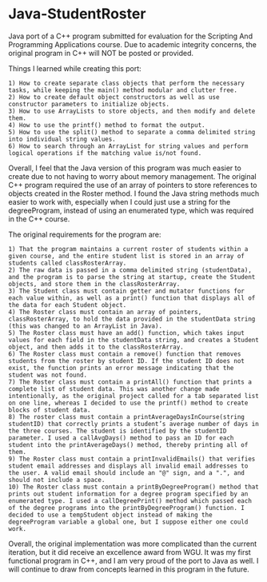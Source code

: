 # Java-StudentRoster
Java port of a C++ program submitted for evaluation for the Scripting And Programming Applications course. Due to academic integrity concerns, the original program in C++ will NOT be posted or provided.

Things I learned while creating this port:
	
	1) How to create separate class objects that perform the necessary tasks, while keeping the main() method modular and clutter free.
	2) How to create default object constructors as well as use constructor parameters to initialize objects.
	3) How to use ArrayLists to store objects, and then modify and delete them.
	4) How to use the printf() method to format the output.
	5) How to use the split() method to separate a comma delimited string into individual string values.
	6) How to search through an ArrayList for string values and perform logical operations if the matching value is/not found.

Overall, I feel that the Java version of this program was much easier to create due to not having to worry about memory management. The original C++ program required the use of an array of pointers to store references to objects created in the Roster method. I found the Java string methods much easier to work with, especially when I could just use a string for the degreeProgram, instead of using an enumerated type, which was required in the C++ course. 

The original requirements for the program are:
	
	1) That the program maintains a current roster of students within a given course, and the entire student list is stored in an array of students called classRosterArray. 
	2) The raw data is passed in a comma delimited string (studentData), and the program is to parse the string at startup, create the Student objects, and store them in the classRosterArray.
	3) The Student class must contain getter and mutator functions for each value within, as well as a print() function that displays all of the data for each Student object.
	4) The Roster class must contain an array of pointers, classRosterArray, to hold the data provided in the studentData string (this was changed to an ArrayList in Java).
	5) The Roster class must have an add() function, which takes input values for each field in the studentData string, and creates a Student object, and then adds it to the classRosterArray.
	6) The Roster class must contain a remove() function that removes students from the roster by student ID. If the student ID does not exist, the function prints an error message indicating that the student was not found.
	7) The Roster class must contain a printAll() function that prints a complete list of student data. This was another change made intentionally, as the original project called for a tab separated list on one line, whereas I decided to use the printf() method to create blocks of student data.
	8) The roster class must contain a printAverageDaysInCourse(string studentID) that correctly prints a student’s average number of days in the three courses. The student is identified by the studentID parameter. I used a callAvgDays() method to pass an ID for each student into the printAverageDays() method, thereby printing all of them.
	9) The Roster class must contain a printInvalidEmails() that verifies student email addresses and displays all invalid email addresses to the user. A valid email should include an "@" sign, and a ".", and should not include a space.
	10) The Roster class must contain a printByDegreeProgram() method that prints out student information for a degree program specified by an enumerated type. I used a callDegreePrint() method which passed each of the degree programs into the printByDegreeProgram() function. I decided to use a tempStudent object instead of making the degreeProgram variable a global one, but I suppose either one could work. 

Overall, the original implementation was more complicated than the current iteration, but it did receive an excellence award from WGU. It was my first functional program in C++, and I am very proud of the port to Java as well. I will continue to draw from concepts learned in this program in the future.
